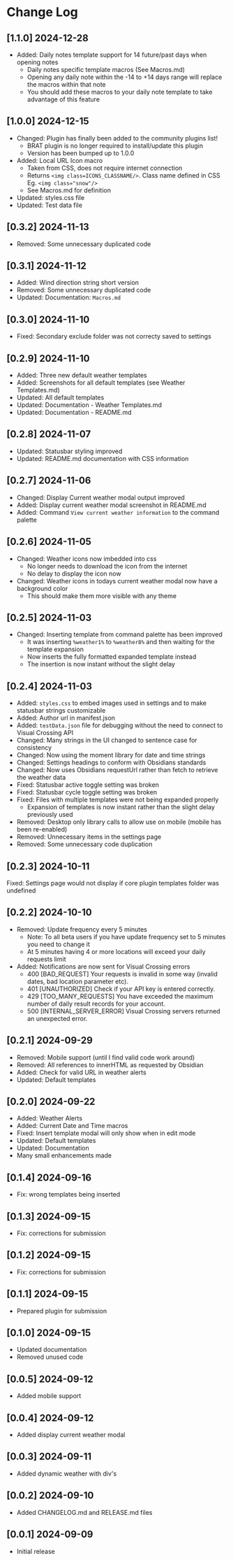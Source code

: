 # Change Log

<!-- ## [v-inc] ${YEAR4}-${MONTHNUMBER}-${DATE} -->

## [1.1.0] 2024-12-28
- Added: Daily notes template support for 14 future/past days when opening notes
  - Daily notes specific template macros (See Macros.md)
  - Opening any daily note within the -14 to +14 days range will replace the macros within that note
  - You should add these macros to your daily note template to take advantage of this feature

## [1.0.0] 2024-12-15
- Changed: Plugin  has finally been added to the community plugins list!
  - BRAT plugin is no longer required to install/update this plugin
  - Version has been bumped up to 1.0.0
- Added: Local URL Icon macro
  - Taken from CSS, does not require internet connection
  - Returns `<img class=ICONS_CLASSNAME/>`. Class name defined in CSS Eg. `<img class="snow"/>`
  - See Macros.md for definition
- Updated: styles.css file
- Updated: Test data file

## [0.3.2] 2024-11-13
- Removed: Some unnecessary duplicated code

## [0.3.1] 2024-11-12
- Added: Wind direction string short version
- Removed: Some unnecessary duplicated code
- Updated: Documentation: `Macros.md`

## [0.3.0] 2024-11-10
- Fixed: Secondary exclude folder was not correcty saved to settings

## [0.2.9] 2024-11-10
- Added: Three new default weather templates
- Added: Screenshots for all default templates (see Weather Templates.md)
- Updated: All default templates
- Updated: Documentation - Weather Templates.md
- Updated: Documentation - README.md

## [0.2.8] 2024-11-07
- Updated: Statusbar styling improved
- Updated: README.md documentation with CSS information

## [0.2.7] 2024-11-06
- Changed: Display Current weather modal output improved
- Added: Display current weather modal screenshot in README.md
- Added: Command `View current weather information` to the command palette

## [0.2.6] 2024-11-05
- Changed: Weather icons now imbedded into css
  - No longer needs to download the icon from the internet
  - No delay to display the icon now
- Changed: Weather icons in todays current weather modal now have a background color
  - This should make them more visible with any theme

## [0.2.5] 2024-11-03
- Changed: Inserting template from command palette has been improved
  - It was inserting `%weather1%` to `%weather8%` and then waiting for the template expansion
  - Now inserts the fully formatted expanded template instead
  - The insertion is now instant without the slight delay

## [0.2.4] 2024-11-03
- Added: `styles.css` to embed images used in settings and to make statusbar strings customizable
- Added: Author url in manifest.json
- Added: `testData.json` file for debugging without the need to connect to Visual Crossing API
- Changed: Many strings in the UI changed to sentence case for consistency
- Changed: Now using the moment library for date and time strings
- Changed: Settings headings to conform with Obsidians standards
- Changed: Now uses Obsidians requestUrl rather than fetch to retrieve the weather data
- Fixed: Statusbar active toggle setting was broken
- Fixed: Statusbar cycle toggle setting was broken
- Fixed: Files with multiple templates were not being expanded properly
  - Expansion of templates is now instant rather than the slight delay previously used
- Removed: Desktop only library calls to allow use on mobile (mobile has been re-enabled)
- Removed: Unnecessary items in the settings page
- Removed: Some unnecessary code duplication

## [0.2.3] 2024-10-11
Fixed: Settings page would not display if core plugin templates folder was undefined

## [0.2.2] 2024-10-10
- Removed: Update frequency every 5 minutes
  - Note: To all beta users if you have update frequency set to 5 minutes you need to change it
  - At 5 minutes having 4 or more locations will exceed your daily requests limit
- Added: Notifications are now sent for Visual Crossing errors
  - 400 [BAD_REQUEST] Your requests is invalid in some way (invalid dates, bad location parameter etc).
  - 401 [UNAUTHORIZED] Check if your API key is entered correctly.
  - 429 [TOO_MANY_REQUESTS] You have exceeded the maximum number of daily result records for your account.
  - 500 [INTERNAL_SERVER_ERROR] Visual Crossing servers returned an unexpected error.

## [0.2.1] 2024-09-29
- Removed: Mobile support (until I find valid code work around)
- Removed: All references to innerHTML as requested by Obsidian
- Added: Check for valid URL in weather alerts
- Updated: Default templates

## [0.2.0] 2024-09-22
- Added: Weather Alerts
- Added: Current Date and Time macros
- Fixed: Insert template modal will only show when in edit mode
- Updated: Default templates
- Updated: Documentation
- Many small enhancements made

## [0.1.4] 2024-09-16
- Fix: wrong templates being inserted

## [0.1.3] 2024-09-15
- Fix: corrections for submission

## [0.1.2] 2024-09-15
- Fix: corrections for submission

## [0.1.1] 2024-09-15
- Prepared plugin for submission

## [0.1.0] 2024-09-15
- Updated documentation
- Removed unused code

## [0.0.5] 2024-09-12
- Added mobile support

## [0.0.4] 2024-09-12
- Added display current weather modal

## [0.0.3] 2024-09-11
- Added dynamic weather with div's

## [0.0.2] 2024-09-10
- Added CHANGELOG.md and RELEASE.md files

## [0.0.1] 2024-09-09
- Initial release
